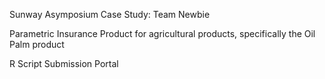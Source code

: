 Sunway Asymposium Case Study: Team Newbie 

Parametric Insurance Product for agricultural products, specifically the Oil Palm product 

R Script Submission Portal
